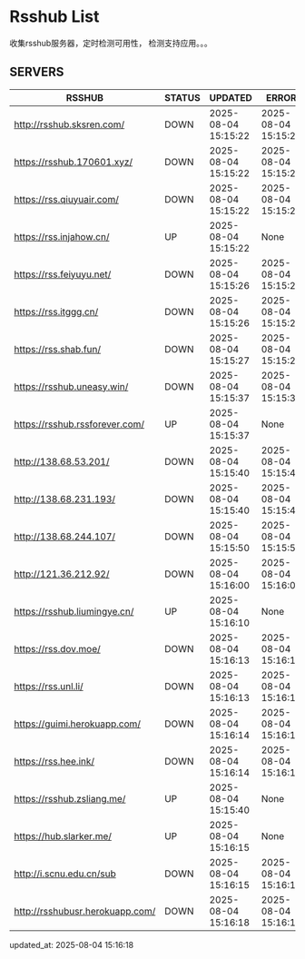 # Rsshub List

收集rsshub服务器，定时检测可用性， 检测支持应用。。。


## SERVERS

|  RSSHUB   | STATUS  | UPDATED  | ERROR  | TWITTER |  
|  ----  | ----  | ----  | ----  | ---- |  
| http://rsshub.sksren.com/ | DOWN | 2025-08-04 15:15:22 | 2025-08-04 15:15:22 |  
| https://rsshub.170601.xyz/ | DOWN | 2025-08-04 15:15:22 | 2025-08-04 15:15:22 |  
| https://rss.qiuyuair.com/ | DOWN | 2025-08-04 15:15:22 | 2025-08-04 15:15:22 |  
| https://rss.injahow.cn/ | UP | 2025-08-04 15:15:22 | None ||  
| https://rss.feiyuyu.net/ | DOWN | 2025-08-04 15:15:26 | 2025-08-04 15:15:26 |  
| https://rss.itggg.cn/ | DOWN | 2025-08-04 15:15:26 | 2025-08-04 15:15:26 |  
| https://rss.shab.fun/ | DOWN | 2025-08-04 15:15:27 | 2025-08-04 15:15:27 |  
| https://rsshub.uneasy.win/ | DOWN | 2025-08-04 15:15:37 | 2025-08-04 15:15:37 |  
| https://rsshub.rssforever.com/ | UP | 2025-08-04 15:15:37 | None ||  
| http://138.68.53.201/ | DOWN | 2025-08-04 15:15:40 | 2025-08-04 15:15:40 |  
| http://138.68.231.193/ | DOWN | 2025-08-04 15:15:40 | 2025-08-04 15:15:40 |  
| http://138.68.244.107/ | DOWN | 2025-08-04 15:15:50 | 2025-08-04 15:15:50 |  
| http://121.36.212.92/ | DOWN | 2025-08-04 15:16:00 | 2025-08-04 15:16:00 |  
| https://rsshub.liumingye.cn/ | UP | 2025-08-04 15:16:10 | None ||  
| https://rss.dov.moe/ | DOWN | 2025-08-04 15:16:13 | 2025-08-04 15:16:13 |  
| https://rss.unl.li/ | DOWN | 2025-08-04 15:16:13 | 2025-08-04 15:16:13 |  
| https://guimi.herokuapp.com/ | DOWN | 2025-08-04 15:16:14 | 2025-08-04 15:16:14 |  
| https://rss.hee.ink/ | DOWN | 2025-08-04 15:16:14 | 2025-08-04 15:16:14 |  
| https://rsshub.zsliang.me/ | UP | 2025-08-04 15:15:40 | None |OK|  
| https://hub.slarker.me/ | UP | 2025-08-04 15:16:15 | None ||  
| http://i.scnu.edu.cn/sub | DOWN | 2025-08-04 15:16:15 | 2025-08-04 15:16:15 |  
| http://rsshubusr.herokuapp.com/ | DOWN | 2025-08-04 15:16:18 | 2025-08-04 15:16:18 |  
  

updated_at: 2025-08-04 15:16:18  
